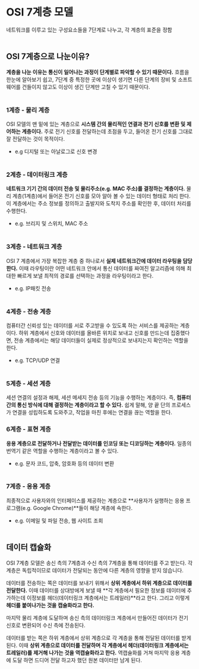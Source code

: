 # OSI 7계층 모델

네트워크를 이루고 있는 구성요소들을 7단계로 나누고, 각 계층의 표준을 정함
<br/>
<br/>

## OSI 7계층으로 나눈이유?

**계층을 나눈 이유는 통신이 일어나는 과정이 단계별로 파악할 수 있기 때문이다.**
흐름을 한눈에 알아보기 쉽고, 7단계 중 특정한 곳에 이상이 생기면 다른 단계의 장비 및 소프트웨어를 건들이지 않고도 이상이 생긴 단계만 고칠 수 있기 때문이다.
<br/>
<br/>

### 1계층 - 물리 계층

OSI 모델의 맨 밑에 있는 계층으로 **시스템 간의 물리적인 연결과 전기 신호를 변환 및 제어하는 계층이다.**
주로 전기 신호를 전달하는데 초점을 두고, 들어온 전기 신호를 그대로 잘 전달하는 것이 목적이다.

- e.g 디지털 또는 아날로그로 신호 변경
  <br/>
  <br/>

### 2계층 - 데이터링크 계층

**네트워크 기기 간의 데이터 전송 및 물리주소(e.g. MAC 주소)를 결정하는 계층이다.**
물리 계층(1계층)에서 들어온 전기 신호를 모아 알아 볼 수 있는 데이터 형태로 처리 한다.
이 계층에서는 주소 정보를 정의하고 출발지와 도착지 주소를 확인한 후, 데이터 처리를 수행한다.

- e.g. 브리지 및 스위치, MAC 주소
  <br/>
  <br/>

### 3계층 - 네트워크 계층

OSI 7 계층에서 가장 복잡한 계층 중 하나로서 **실제 네트워크간에 데이터 라우팅을 담당한다.**
이때 라우팅이란 어떤 네트워크 안에서 통신 데이터를 짜여진 알고리즘에 의해 최대한 빠르게 보낼 최적의 경로를 선택하는 과정을 라우팅이라고 한다.

- e.g. IP패킷 전송
  <br/>
  <br/>

### 4계층 - 전송 계층

컴퓨터간 신뢰성 있는 데이터를 서로 주고받을 수 있도록 하는 서비스를 제공하는 계층이다.
하위 계층에서 신호와 데이터를 올바른 위치로 보내고 신호를 만드는데 집중했다면, 전송 계층에서는 해당 데이터들이 실제로 정상적으로 보내지는지 확인하는 역할을 한다.

- e.g. TCP/UDP 연결
  <br/>
  <br/>

### 5계층 - 세션 계층

세션 연결의 설정과 해제, 세션 메세지 전송 등의 기능을 수행하는 계층이다.
즉, **컴퓨터간의 통신 방식에 대해 결정하는 계층이라고 할 수 있다.**
쉽게 말해, 양 끝 단의 프로세스가 연결을 성립하도록 도와주고, 작업을 마친 후에는 연결을 끊는 역할을 한다.

### 6계층 - 표현 계층

**응용 계층으로 전달하거나 전달받는 데이터를 인코딩 또는 디코딩하는 계층이다.**
일종의 번역기 같은 역할을 수행하는 계층이라고 볼 수 있다.

- e.g. 문자 코드, 압축, 암호화 등의 데이터 변환
  <br/>
  <br/>

### 7계층 - 응용 계층

최종적으로 사용자와의 인터페이스를 제공하는 계층으로 **사용자가 실행하는 응용 프로그램(e.g. Google Chrome)**들이 해당 계층에 속한다.

- e.g. 이메일 및 파일 전송, 웹 사이트 조회
  <br/>
  <br/>

## 데이터 캡슐화

OSI 7계층 모델은 송신 측의 7계층과 수신 측의 7계층을 통해 데이터를 주고 받는다. 각 계층은 독립적이므로 데이터가 전달되는 동안에 다른 계층의 영향을 받지 않습니다.

데이터를 전송하는 쪽은 데이터를 보내기 위해서 **상위 계층에서 하위 계층으로 데이터를 전달한다.** 이때 데이터를 상대방에게 보낼 때 **각 계층에서 필요한 정보를 데이터에 추가하는데 이정보를 헤더(데이터링크 계층에서는 트레일러)**라고 한다. 그리고 이렇게 **헤더를 붙여나가는 것을 캡슐화라고 한다.**

마지막 물리 계층에 도달하며 송신 측의 데이터링크 계층에서 만들어진 데이터가 전기 신호로 변환되어 수신 측에 전송된다.

데이터를 받는 쪽은 하위 계층에서 상위 계층으로 각 계층을 통해 전달된 데이터를 받게된다.
이때 **상위 계층으로 데이터를 전달하며 각 계층에서 헤더(데이터링크 계층에서는 트레일러)를 제거해 나가는 것을 역캡슐화라고 한다.** 역캡슐화를 거쳐 마지막 응용 계층에 도달 하면 드디어 전달 하고자 했던 원본 데이터만 남게 된다.
